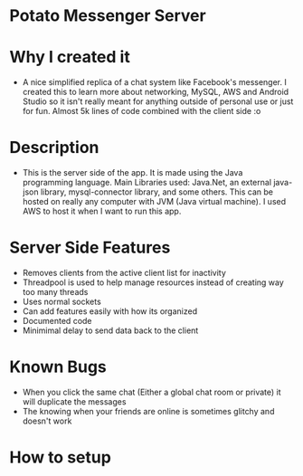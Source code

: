 # Potato Messenger Server

# Why I created it
- A nice simplified replica of a chat system like Facebook's messenger. I created this to learn more about networking, MySQL, AWS and Android Studio so it isn't 
really meant for anything outside of personal use or just for fun. Almost 5k lines of code combined with the client side :o

# Description 
- This is the server side of the app. It is made using the Java programming language. Main Libraries used: Java.Net, an external java-json library, mysql-connector library, and some others. This can be hosted on really any computer with JVM (Java virtual machine). I used AWS to host it when I want to run this app. 

# Server Side Features
- Removes clients from the active client list for inactivity
- Threadpool is used to help manage resources instead of creating way too many threads
- Uses normal sockets
- Can add features easily with how its organized
- Documented code
- Minimimal delay to send data back to the client

# Known Bugs
- When you click the same chat (Either a global chat room or private) it will duplicate the messages
- The knowing when your friends are online is sometimes glitchy and doesn't work

# How to setup
